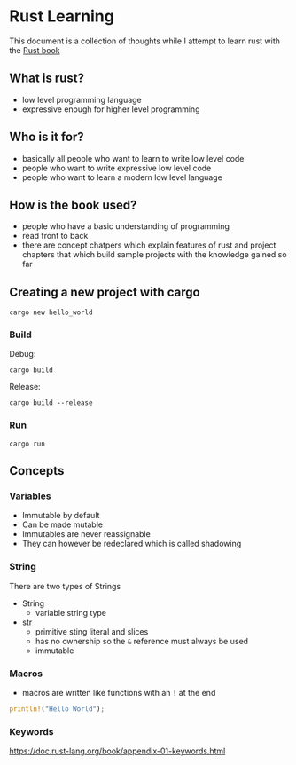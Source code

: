 # Rust Learning

This document is a collection of thoughts while I attempt to learn rust with the [Rust book][1]

## What is rust?

- low level programming language
- expressive enough for higher level programming

## Who is it for?

- basically all people who want to learn to write low level code
- people who want to write expressive low level code
- people who want to learn a modern low level language

## How is the book used?

- people who have a basic understanding of programming
- read front to back
- there are concept chatpers which explain features of rust and project chapters that which build sample projects with the knowledge gained so far

## Creating a new project with cargo

```shell
cargo new hello_world
```

### Build

Debug:

```shell
cargo build
```

Release:

```shell
cargo build --release
```

### Run

```shell
cargo run
```

## Concepts

### Variables

- Immutable by default
- Can be made mutable
- Immutables are never reassignable
- They can however be redeclared which is called shadowing

### String

There are two types of Strings

- String
  - variable string type
- str
  - primitive sting literal and slices
  - has no ownership so the `&` reference must always be used
  - immutable

### Macros

- macros are written like functions with an `!` at the end

```rust
println!("Hello World");
```

### Keywords

<https://doc.rust-lang.org/book/appendix-01-keywords.html>

[1]: https://doc.rust-lang.org/book/
